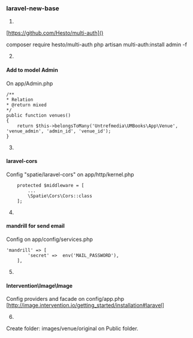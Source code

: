 ### laravel-new-base

1.

[https://github.com/Hesto/multi-auth]()

composer require hesto/multi-auth
php artisan multi-auth:install admin -f

2.
#### Add to model Admin
On app/Admin.php
```
/**
* Relation
* @return mixed
*/
public function venues()
{
    return $this->belongsToMany('Untrefmedia\UMBooks\App\Venue', 'venue_admin', 'admin_id', 'venue_id');
}
```

3.
#### laravel-cors
Config "spatie/laravel-cors" on app/http/kernel.php
```
    protected $middleware = [
        ...
        \Spatie\Cors\Cors::class
    ];
```

4.
#### mandrill for send email
Config on app/config/services.php
```
'mandrill' => [
        'secret' =>  env('MAIL_PASSWORD'),
    ],
```

5.
#### Intervention\Image\Image
Config providers and facade on config/app.php
[http://image.intervention.io/getting_started/installation#laravel]

6.
Create folder: images/venue/original on Public folder.
